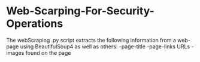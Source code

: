 # Web-Scarping-For-Security-Operations

The webScraping .py script extracts the following information from a web-page using BeautifulSoup4 as well as others:
-page-title
-page-links URLs
-images found on the page
